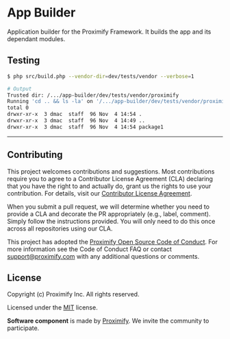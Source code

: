 # App Builder

Application builder for the Proximify Framework. It builds the app and its dependant modules.

## Testing

```bash
$ php src/build.php --vendor-dir=dev/tests/vendor --verbose=1

# Output
Trusted dir: /.../app-builder/dev/tests/vendor/proximify
Running 'cd .. && ls -la' on '/.../app-builder/dev/tests/vendor/proximify/package1'...
total 0
drwxr-xr-x  3 dmac  staff  96 Nov  4 14:54 .
drwxr-xr-x  3 dmac  staff  96 Nov  4 14:49 ..
drwxr-xr-x  3 dmac  staff  96 Nov  4 14:54 package1
```

---

## Contributing

This project welcomes contributions and suggestions. Most contributions require you to agree to a Contributor License Agreement (CLA) declaring that you have the right to and actually do, grant us the rights to use your contribution. For details, visit our [Contributor License Agreement](https://github.com/Proximify/community/blob/master/docs/proximify-contribution-license-agreement.pdf).

When you submit a pull request, we will determine whether you need to provide a CLA and decorate the PR appropriately (e.g., label, comment). Simply follow the instructions provided. You will only need to do this once across all repositories using our CLA.

This project has adopted the [Proximify Open Source Code of Conduct](https://github.com/Proximify/community/blob/master/docs/code_of_conduct.md). For more information see the Code of Conduct FAQ or contact support@proximify.com with any additional questions or comments.

## License

Copyright (c) Proximify Inc. All rights reserved.

Licensed under the [MIT](https://opensource.org/licenses/MIT) license.

**Software component** is made by [Proximify](https://proximify.com). We invite the community to participate.
